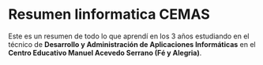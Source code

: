 # Resumen Iinformatica CEMAS

Este es un resumen de todo lo que aprendí en los 3 años estudiando en el técnico de **Desarrollo y Administración de Aplicaciones Informáticas** en el **Centro Educativo Manuel Acevedo Serrano (Fé y Alegria)**.
